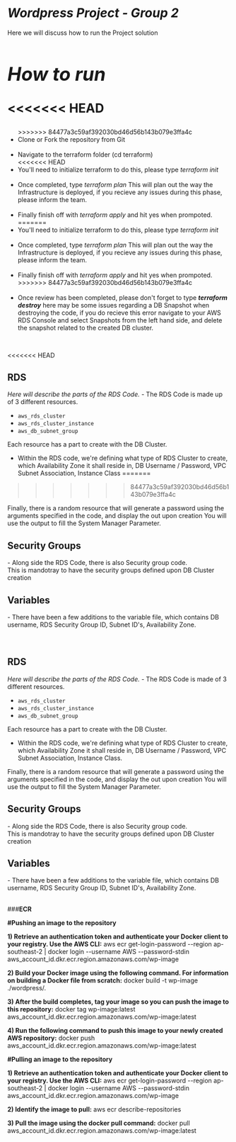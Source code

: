 <em><h1>Wordpress Project - Group 2</h1></em>
Here we will discuss how to run the Project solution

<em><h2>How to run</h2><p></em>
<<<<<<< HEAD
     <ul>
=======
<ul>
>>>>>>> 84477a3c59af392030bd46d56b143b079e3ffa4c
<li>Clone or Fork the repository from Git
<br>
<br>
<li>Navigate to the terraform folder (cd terraform)
<br>
<<<<<<< HEAD
 <br>
  <li>You'll need to initialize terraform to do this, please type <em>terraform init</em>
<br>
<br>
  <li>Once completed, type <em>terraform plan</em> This will plan out the way the Infrastructure is deployed, if you recieve any issues during this phase, please inform the team.
<br>
<br>
  <li>Finally finish off with <em>terraform apply</em> and hit yes when prompoted. 
=======
<br>
<li>You'll need to initialize terraform to do this, please type <em>terraform init</em>
<br>
<br>
<li>Once completed, type <em>terraform plan</em> This will plan out the way the Infrastructure is deployed, if you recieve any issues during this phase, please inform the team.
<br>
<br>
<li>Finally finish off with <em>terraform apply</em> and hit yes when prompoted.
>>>>>>> 84477a3c59af392030bd46d56b143b079e3ffa4c
<br>
<br>
  <li>Once review has been completed, please don't forget to type <em><strong>terraform destroy</strong></em> here may be some issues regarding a DB Snapshot when destroying the code, if you do recieve this error navigate to your AWS RDS Console and select Snapshots from the left hand side, and delete the snapshot related to the created DB cluster.</p>
<br>
     </ul>
<<<<<<< HEAD

<h2>RDS</h2>
<em>Here will describe the parts of the RDS Code.</em>
- The RDS Code is made up of 3 different resources.

- ```aws_rds_cluster```
- ```aws_rds_cluster_instance```
- ```aws_db_subnet_group```

Each resource has a part to create with the DB Cluster.

- Within the RDS code, we're defining what type of RDS Cluster to create, which Availability Zone it shall reside in, DB Username / Password, VPC Subnet Association, Instance Class
=======
>>>>>>> 84477a3c59af392030bd46d56b143b079e3ffa4c

Finally, there is a random resource that will generate a password using the arguments specified in the code, and display the out upon creation
You will use the output to fill the System Manager Parameter.

<h2> Security Groups </h2>
- Along side the RDS Code, there is also Security group code.
<br>
This is mandotray to have the security groups defined upon DB Cluster creation 

<h2> Variables </h2>
- There have been a few additions to the variable file, which contains DB username, RDS Security Group ID, Subnet ID's, Availability Zone.

<br>
<br>
<br>
<h2>RDS</h2>
<em>Here will describe the parts of the RDS Code.</em>
- The RDS Code is made of 3 different resources.

- ```aws_rds_cluster```
- ```aws_rds_cluster_instance```
- ```aws_db_subnet_group```

Each resource has a part to create with the DB Cluster.

- Within the RDS code, we're defining what type of RDS Cluster to create, which Availability Zone it shall reside in, DB Username / Password, VPC Subnet Association, Instance Class.

Finally, there is a random resource that will generate a password using the arguments specified in the code, and display the out upon creation
You will use the output to fill the System Manager Parameter.

<h2> Security Groups </h2>
- Along side the RDS Code, there is also Security group code.
<br>
This is mandotray to have the security groups defined upon DB Cluster creation 

<h2> Variables </h2>
- There have been a few additions to the variable file, which contains DB username, RDS Security Group ID, Subnet ID's, Availability Zone.

<br>
<br>

###**ECR**


**#Pushing an image to the repository**

**1) Retrieve an authentication token and authenticate your Docker client to your registry.
Use the AWS CLI:**
  aws ecr get-login-password --region ap-southeast-2 | docker login --username AWS --password-stdin aws_account_id.dkr.ecr.region.amazonaws.com/wp-image

**2) Build your Docker image using the following command. For information on building a Docker file from scratch:**
  docker build -t wp-image ./wordpress/.

**3) After the build completes, tag your image so you can push the image to this repository:**
  docker tag wp-image:latest aws_account_id.dkr.ecr.region.amazonaws.com/wp-image:latest

**4) Run the following command to push this image to your newly created AWS repository:**
  docker push aws_account_id.dkr.ecr.region.amazonaws.com/wp-image:latest


**#Pulling an image to the repository**

**1) Retrieve an authentication token and authenticate your Docker client to your registry.
Use the AWS CLI:**
  aws ecr get-login-password --region ap-southeast-2 | docker login --username AWS --password-stdin aws_account_id.dkr.ecr.region.amazonaws.com/wp-image

**2)  Identify the image to pull:**
  aws ecr describe-repositories
  
**3) Pull the image using the docker pull command:**
  docker pull aws_account_id.dkr.ecr.region.amazonaws.com/wp-image:latest
